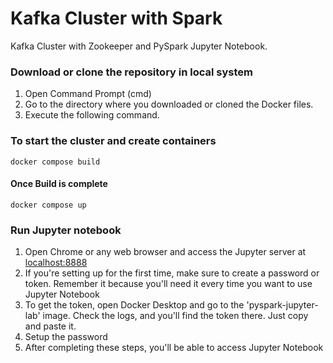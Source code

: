 # Kafka Cluster with Spark

Kafka Cluster with Zookeeper and PySpark Jupyter Notebook.

### Download or clone the repository in local system
1. Open Command Prompt (cmd)
2. Go to the directory where you downloaded or cloned the Docker files.
3. Execute the following command.
   
### To start the cluster and create containers
    docker compose build

#### Once Build is complete
    docker compose up

### Run Jupyter notebook
1. Open Chrome or any web browser and access the Jupyter server at [localhost:8888](http://localhost:8888/)
2. If you're setting up for the first time, make sure to create a password or token. Remember it because you'll need it every time you want to use Jupyter Notebook
3. To get the token, open Docker Desktop and go to the 'pyspark-jupyter-lab' image. Check the logs, and you'll find the token there. Just copy and paste it.
4. Setup the password
5. After completing these steps, you'll be able to access Jupyter Notebook
